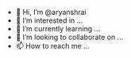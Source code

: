 - 👋 Hi, I’m @aryanshrai
- 👀 I’m interested in ...
- 🌱 I’m currently learning ...
- 💞️ I’m looking to collaborate on ...
- 📫 How to reach me ...

<!---
aryanshrai/aryanshrai is a ✨ special ✨ repository because its `README.md` (this file) appears on your GitHub profile.
You can click the Preview link to take a look at your changes.
--->
